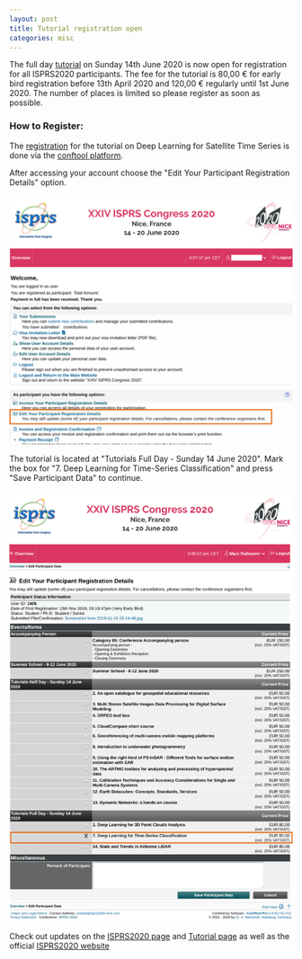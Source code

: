 ```yaml
---
layout: post
title: Tutorial registration open
categories: misc
---
```


The full day [tutorial]({{site.baseurl}}/tutorial) on Sunday 14th June 2020 is now open for registration for all ISPRS2020 participants. The fee for the tutorial is 80,00 € for early bird registration before 13th April 2020 and 120,00 € regularly until 1st June 2020. The number of places is limited so please register as soon as possible.


### How to Register:

The [registration](http://www.isprs2020-nice.com/index.php/participate-submit/#register) for the tutorial on Deep Learning for Satellite Time Series is done via the [conftool platform](https://www.conftool.com/isprs2020/).

After accessing your account choose the "Edit Your Participant Registration Details" option.

![](/assets/img/participationuserdetails.png)


The tutorial is located at "Tutorials Full Day - Sunday 14 June 2020". Mark the box for "7. Deep Learning for Time-Series Classification" and press "Save Participant Data" to continue.

![](/assets/img/tutorials.png)


Check out updates on the [ISPRS2020 page]({{site.baseurl}}/isprs2020.html) and [Tutorial page]({{site.baseurl}}/tutorial) as well as the official [ISPRS2020 website](http://www.isprs2020-nice.com/)
